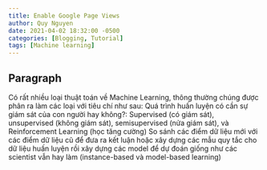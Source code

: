 ```yaml
---
title: Enable Google Page Views
author: Quy Nguyen
date: 2021-04-02 18:32:00 -0500
categories: [Blogging, Tutorial]
tags: [Machine learning]
---
```


## Paragraph
Có rất nhiều loại thuật toán về Machine Learning, thông thường chúng được phân ra làm các loại với tiêu chí như sau:
Quá trình huấn luyện có cần sự giám sát của con người hay không?: Supervised (có giám sát), unsupervised (không giám sát), semisupervised (nửa giám sát), và Reinforcement Learning (học tăng cường)
So sánh các điểm dữ liệu mới với các điểm dữ liệu cũ để đưa ra kết luận hoặc xây dựng các mẫu quy tắc cho dữ liệu huấn luyện rồi xây dựng các model để dự đoán giống như các scientist vẫn hay làm (instance-based và model-based learning)
